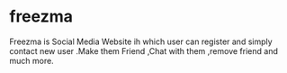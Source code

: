 # freezma
Freezma is Social Media Website ih which user can register and simply contact new user .Make them Friend ,Chat with them ,remove friend and much more.
